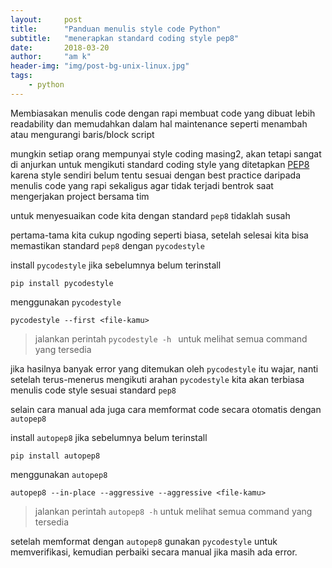 ```yaml
---
layout:     post
title:      "Panduan menulis style code Python"
subtitle:   "menerapkan standard coding style pep8"
date:       2018-03-20
author:     "am k"
header-img: "img/post-bg-unix-linux.jpg"
tags:
    - python
---
```


Membiasakan menulis code dengan rapi membuat code yang dibuat lebih readability dan memudahkan dalam hal maintenance seperti menambah atau mengurangi baris/block script

mungkin setiap orang mempunyai style coding masing2, akan tetapi sangat di anjurkan untuk mengikuti standard coding style yang ditetapkan  [PEP8](https://www.python.org/dev/peps/pep-0008/) karena style sendiri belum tentu sesuai dengan best practice daripada menulis code yang rapi sekaligus agar tidak terjadi bentrok saat mengerjakan project bersama tim

untuk menyesuaikan code kita dengan standard  `pep8`  tidaklah susah

pertama-tama kita cukup ngoding seperti biasa, setelah selesai kita bisa memastikan standard  `pep8`  dengan  `pycodestyle` 

install  `pycodestyle`  jika sebelumnya belum terinstall

```
pip install pycodestyle
```
menggunakan   `pycodestyle` 
```
pycodestyle --first <file-kamu>
```
> jalankan perintah  `pycodestyle -h ` untuk melihat semua command yang tersedia

jika hasilnya banyak error yang ditemukan oleh  `pycodestyle`  itu wajar, nanti setelah terus-menerus mengikuti arahan  `pycodestyle`  kita akan terbiasa menulis code style sesuai standard  `pep8` 

selain cara manual ada juga cara memformat code secara otomatis dengan  `autopep8` 

install  `autopep8`  jika sebelumnya belum terinstall

```
pip install autopep8
```
menggunakan `autopep8` 

```
autopep8 --in-place --aggressive --aggressive <file-kamu>
```
> jalankan perintah  `autopep8 -h`  untuk melihat semua command yang tersedia

setelah memformat dengan `autopep8` gunakan  `pycodestyle` untuk memverifikasi, kemudian perbaiki secara manual jika masih ada error.